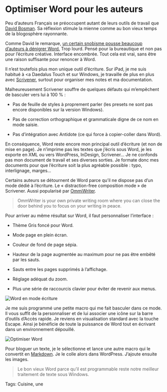 # Optimiser Word pour les auteurs

Peu d’auteurs Français se préoccupent autant de leurs outils de travail que [David Bosman](href="http://davidbosman.fr/blog/). Sa réflexion stimule la mienne comme au bon vieux temps de la blogosphère rayonnante.

Comme David le remarque, [un certain snobisme pousse beaucoup d’auteurs à dénigrer Word.](http://davidbosman.fr/blog/2013/10/30/pourquoi-word-jai-du-mal-a-le-comprendre/) Trop lourd. Pensé pour la bureautique et non pas pour l’écriture créative. Interface encombrée. Tout cela est vrai, sans être une raison suffisante pour renoncer à Word.

Il n’est toutefois plus mon unique outil d’écriture. Sur iPad, je me suis habitué à &lt;a Daedalus Touch et sur Windows, je travaille de plus en plus avec [Scrivener](http://blog.tcrouzet.com/2013/05/25/scrivener-le-traitement-de-texte-des-auteurs/), surtout pour organiser mes notes et ma documentation.

Malheureusement Scrivener souffre de quelques défauts qui m’empêchent de basculer vers lui à 100 % :

- Pas de feuille de styles à proprement parler (les presets ne sont pas encore disponibles sur la version Windows).

- Pas de correction orthographique et grammaticale digne de ce nom en mode saisie.

- Pas d’intégration avec Antidote (ce qui force à copier-coller dans Word).

En conséquence, Word reste encore mon principal outil d’écriture (et non de mise en page). Je n’imprime pas les textes que j’écris sous Word, je les exporte en XML ou vers WordPress, InDesign, Scrivener… Je ne confonds pas mon document de travail et ses diverses sorties. Je formate donc mes documents pour que l’écriture soit la plus agréable possible : typo, interlignage, marges…

Certains auteurs se détournent de Word parce qu’il ne dispose pas d’un mode dédié à l’écriture. Le « distraction-free composition mode » de Scrivener. Aussi popularisé par [OmmiWriter](http://www.ommwriter.com/).

> OmmWriter is your own private writing room where you can close the door behind you to focus on your writing in peace.

Pour arriver au même résultat sur Word, il faut personnaliser l’interface :

- Thème Gris foncé pour Word.

- Mode page en plein écran.

- Couleur de fond de page sépia.

- Hauteur de la page augmentée au maximum pour ne pas être embêté par les sauts.

- Sauts entre les pages supprimés à l’affichage.

- Réglage adéquat du zoom.

- Plus une série de raccourcis clavier pour éviter de revenir aux menus.

![Word en mode écriture](http://blog.tcrouzet.comhttps://tcrouzet.com/images_tc/2013/10/writing1.png)

Je me suis programmé une petite macro qui me fait basculer dans ce mode. Il vous suffit de la personnaliser et de lui associer une icône sur la barre d’outils d’Accès rapide. Je reviens en visualisation standard avec la touche Escape. Ainsi je bénéficie de toute la puissance de Word tout en écrivant dans un environnement dépouillé.

![Optimiser Word](https://tcrouzet.com/images_tc/2013/10/wd.png)

Pour bloguer un texte, je le sélectionne et lance une autre macro qui le convertit en [Markdown](http://daringfireball.net/projects/markdown/basics). Je le colle alors dans WordPress. J’ajoute ensuite les images.

> Le bon vieux Word parce qu’il est programmable reste notre meilleur traitement de texte sous Windows.

Tags: Cuisine, une